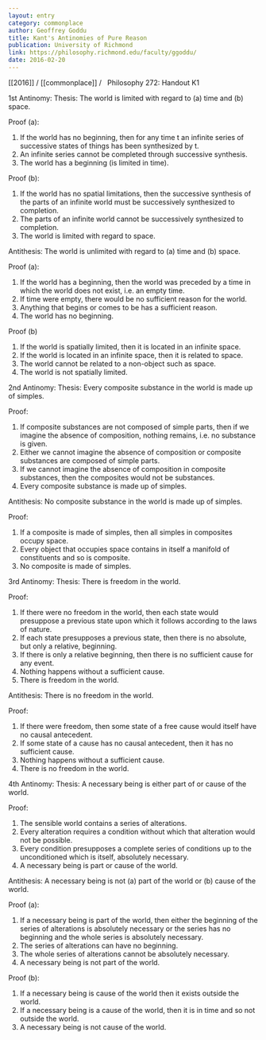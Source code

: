```yaml
---
layout: entry
category: commonplace
author: Geoffrey Goddu
title: Kant's Antinomies of Pure Reason
publication: University of Richmond
link: https://philosophy.richmond.edu/faculty/ggoddu/
date: 2016-02-20
---
```


[[2016]] / [[commonplace]] / 
 
Philosophy 272: Handout K1

1st Antinomy: Thesis: The world is limited with regard to (a) time and (b) space.

Proof (a): 
1. If the world has no beginning, then for any time t an infinite series of successive states of things has been synthesized by t.
2. An infinite series cannot be completed through successive synthesis.
3. The world has a beginning (is limited in time).

Proof (b): 
1. If the world has no spatial limitations, then the successive synthesis of the parts of an infinite world must be successively synthesized to completion.
2. The parts of an infinite world cannot be successively synthesized to completion.
3. The world is limited with regard to space.

Antithesis: The world is unlimited with regard to (a) time and (b) space.

Proof (a): 
1. If the world has a beginning, then the world was preceded by a time in which the world does not exist, i.e. an empty time.
2. If time were empty, there would be no sufficient reason for the world.
3. Anything that begins or comes to be has a sufficient reason.
4. The world has no beginning.

Proof (b) 
1. If the world is spatially limited, then it is located in an infinite space.
2. If the world is located in an infinite space, then it is related to space.
3. The world cannot be related to a non-object such as space.
4. The world is not spatially limited.

2nd Antinomy: Thesis: Every composite substance in the world is made up of simples.

Proof: 
1. If composite substances are not composed of simple parts, then if we imagine the absence of composition, nothing remains, i.e. no substance is given.
2. Either we cannot imagine the absence of composition or composite substances are composed of simple parts.
3. If we cannot imagine the absence of composition in composite substances, then the composites would not be substances.
4. Every composite substance is made up of simples.

Antithesis: No composite substance in the world is made up of simples.

Proof: 
1. If a composite is made of simples, then all simples in composites occupy space. 
2. Every object that occupies space contains in itself a manifold of constituents and so is composite.
3. No composite is made of simples.

3rd Antinomy: Thesis: There is freedom in the world.

Proof: 
1. If there were no freedom in the world, then each state would presuppose a previous state upon which it follows according to the laws of nature.
2. If each state presupposes a previous state, then there is no absolute, but only a relative, beginning.
3. If there is only a relative beginning, then there is no sufficient cause for any event.
4. Nothing happens without a sufficient cause.
5. There is freedom in the world.

Antithesis: There is no freedom in the world.

Proof: 
1. If there were freedom, then some state of a free cause would itself have no causal antecedent.
2. If some state of a cause has no causal antecedent, then it has no sufficient cause.
3. Nothing happens without a sufficient cause.
4. There is no freedom in the world.

4th Antinomy: Thesis: A necessary being is either part of or cause of the world.

Proof: 
1. The sensible world contains a series of alterations.
2. Every alteration requires a condition without which that alteration would not be possible.
3. Every condition presupposes a complete series of conditions up to the unconditioned which is itself, absolutely necessary.
4. A necessary being is part or cause of the world.

Antithesis: A necessary being is not (a) part of the world or (b) cause of the world.

Proof (a): 
1. If a necessary being is part of the world, then either the beginning of the series of alterations is absolutely necessary or the series has no beginning and the whole series is absolutely necessary.
2. The series of alterations can have no beginning.
3. The whole series of alterations cannot be absolutely necessary.
4. A necessary being is not part of the world.

Proof (b): 
1. If a necessary being is cause of the world then it exists outside the world.
2. If a necessary being is a cause of the world, then it is in time and so not outside the world.
3. A necessary being is not cause of the world.